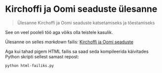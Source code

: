 # Kirchoffi ja Oomi seaduste ülesanne
> Ülesanne Kirchoffi ja Oomi seaduste katsetamiseks ja tõestamiseks

See on veel pooleli töö aga võiks olla teistele kasulik.

Ülesanne on selles *markdown* failis: [Kirchoffi ja Oomi seaduste](Kirchoff_Oomi_seadused.md)

Aga kui tahad pigem HTML failis sa saad seda kompileerida käivitades Python skripti sellest samast repost:
```bash
python html-failiks.py
```